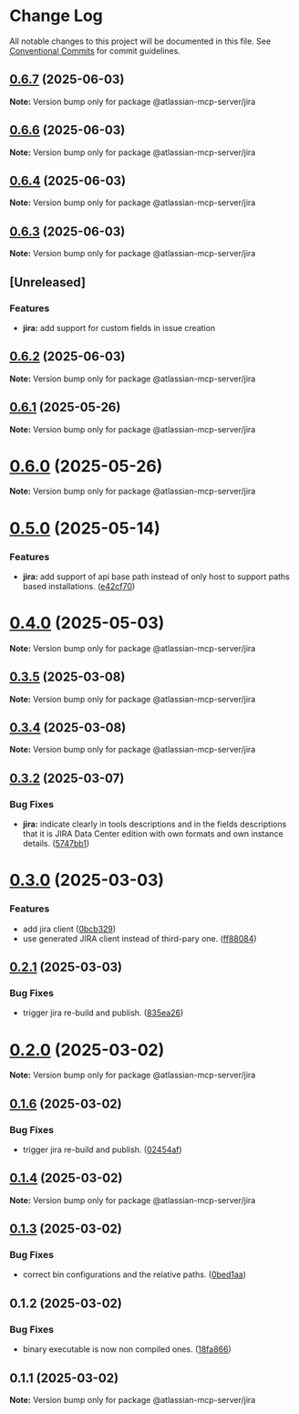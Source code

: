 # Change Log

All notable changes to this project will be documented in this file.
See [Conventional Commits](https://conventionalcommits.org) for commit guidelines.

## [0.6.7](https://github.com/yashojha87/atlassian-mcp-server/compare/v0.6.6...v0.6.7) (2025-06-03)

**Note:** Version bump only for package @atlassian-mcp-server/jira





## [0.6.6](https://github.com/yashojha87/atlassian-mcp-server/compare/v0.6.4...v0.6.6) (2025-06-03)

**Note:** Version bump only for package @atlassian-mcp-server/jira





## [0.6.4](https://github.com/yashojha87/atlassian-mcp-server/compare/v0.6.3...v0.6.4) (2025-06-03)

**Note:** Version bump only for package @atlassian-mcp-server/jira





## [0.6.3](https://github.com/yashojha87/atlassian-mcp-server/compare/v0.6.2...v0.6.3) (2025-06-03)

**Note:** Version bump only for package @atlassian-mcp-server/jira





## [Unreleased]

### Features

* **jira:** add support for custom fields in issue creation

## [0.6.2](https://github.com/yashojha87/atlassian-mcp-server/compare/v0.6.0...v0.6.2) (2025-06-03)

**Note:** Version bump only for package @atlassian-mcp-server/jira





## [0.6.1](https://github.com/b1ff/atlassian-mcp-server/compare/v0.6.0...v0.6.1) (2025-05-26)

**Note:** Version bump only for package @atlassian-mcp-server/jira





# [0.6.0](https://github.com/b1ff/atlassian-mcp-server/compare/v0.5.0...v0.6.0) (2025-05-26)

**Note:** Version bump only for package @atlassian-mcp-server/jira





# [0.5.0](https://github.com/b1ff/atlassian-mcp-server/compare/v0.3.4...v0.5.0) (2025-05-14)


### Features

* **jira:** add support of api base path instead of only host to support paths based installations. ([e42cf70](https://github.com/b1ff/atlassian-mcp-server/commit/e42cf70f885e2dda3e2cac5c02f697fbbb19cb98))





# [0.4.0](https://github.com/b1ff/atlassian-mcp-server/compare/v0.3.4...v0.4.0) (2025-05-03)

**Note:** Version bump only for package @atlassian-mcp-server/jira





## [0.3.5](https://github.com/b1ff/atlassian-mcp-server/compare/v0.3.4...v0.3.5) (2025-03-08)

**Note:** Version bump only for package @atlassian-mcp-server/jira





## [0.3.4](https://github.com/b1ff/atlassian-mcp-server/compare/v0.3.3...v0.3.4) (2025-03-08)

**Note:** Version bump only for package @atlassian-mcp-server/jira





## [0.3.2](https://github.com/b1ff/atlassian-mcp-server/compare/v0.3.1...v0.3.2) (2025-03-07)


### Bug Fixes

* **jira:** indicate clearly in tools descriptions and in the fields descriptions that it is JIRA Data Center edition with own formats and own instance details. ([5747bb1](https://github.com/b1ff/atlassian-mcp-server/commit/5747bb14277937be41a0f84d8a785f665e99f26e))





# [0.3.0](https://github.com/b1ff/atlassian-mcp-server/compare/v0.2.1...v0.3.0) (2025-03-03)


### Features

* add jira client ([0bcb329](https://github.com/b1ff/atlassian-mcp-server/commit/0bcb32979a6c638dc759375de118a7d0eb3604fc))
* use generated JIRA client instead of third-pary one. ([ff88084](https://github.com/b1ff/atlassian-mcp-server/commit/ff88084c8bf5751c9288426e0c9aa73badc690de))





## [0.2.1](https://github.com/b1ff/atlassian-mcp-server/compare/v0.2.0...v0.2.1) (2025-03-03)


### Bug Fixes

* trigger jira re-build and publish. ([835ea26](https://github.com/b1ff/atlassian-mcp-server/commit/835ea26d33a8bad8d3319881e0fbd21fd4654573))





# [0.2.0](https://github.com/b1ff/atlassian-mcp-server/compare/v0.1.6...v0.2.0) (2025-03-02)

**Note:** Version bump only for package @atlassian-mcp-server/jira





## [0.1.6](https://github.com/b1ff/atlassian-mcp-server/compare/v0.1.5...v0.1.6) (2025-03-02)


### Bug Fixes

* trigger jira re-build and publish. ([02454af](https://github.com/b1ff/atlassian-mcp-server/commit/02454affd0e286675dca30523d9f47d6ef2dcc29))





## [0.1.4](https://github.com/b1ff/atlassian-mcp-server/compare/v0.1.3...v0.1.4) (2025-03-02)

**Note:** Version bump only for package @atlassian-mcp-server/jira





## [0.1.3](https://github.com/b1ff/atlassian-mcp-server/compare/v0.1.2...v0.1.3) (2025-03-02)


### Bug Fixes

* correct bin configurations and the relative paths. ([0bed1aa](https://github.com/b1ff/atlassian-mcp-server/commit/0bed1aa86e94a1d0d589b43d1c50fad55025eb2c))





## 0.1.2 (2025-03-02)


### Bug Fixes

* binary executable is now non compiled ones. ([18fa866](https://github.com/b1ff/atlassian-mcp-server/commit/18fa8661d71e3b1246f35869bec0acefe7ac2df5))





## 0.1.1 (2025-03-02)

**Note:** Version bump only for package @atlassian-mcp-server/jira
